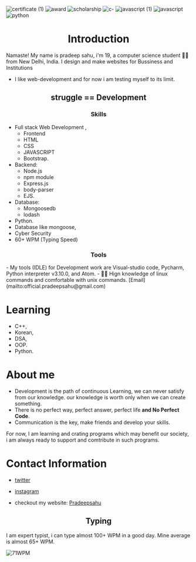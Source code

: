 
![certificate (1)](https://user-images.githubusercontent.com/94203408/172693042-b71697bf-cf00-4cc5-ab77-2a08ebebc308.png)
![award](https://user-images.githubusercontent.com/94203408/172693522-cf28296f-771a-46e9-adad-fff715fbd636.png)
![scholarship](https://user-images.githubusercontent.com/94203408/172693277-7f989aed-5446-4ee7-a3f6-a555a34943f9.png)
![c-](https://user-images.githubusercontent.com/94203408/172696190-149f532b-76f6-46d5-bd03-9fd92dec0e90.png)
![javascript (1)](https://user-images.githubusercontent.com/94203408/172696196-afae7a25-08ca-4249-8d86-e4c7121b017a.png)
![javascript](https://user-images.githubusercontent.com/94203408/172696198-c8fab034-a1e0-433e-bd0a-7b944d2676d7.png)
![python](https://user-images.githubusercontent.com/94203408/172696201-b5447ea2-3a6d-4d6d-a1c0-8cf262a60802.png)


<h1 align="center"> Introduction </h1>

<P>Namaste! My name is pradeep sahu, i'm 19, a computer science student 🧑‍💻 from New Delhi, India.  I design and make websites for Bussiness and Institutions</p>

- I like web-development and for now i am testing myself to its limit.

<h2 align="center"> struggle == Development </h2>

<h3 align="center"> Skills </h3>

- Full stack Web Development ,
  - Frontend
  - HTML
  - CSS
  - JAVASCRIPT
  -  Bootstrap.
- Backend: 
  -  Node.js 
  - npm module
  -  Express.js
  -  body-parser
  -  EJS.
- Database: 
   - Mongoosedb
   - lodash
- Python.
- Database like mongoose, 
- Cyber Security 
- 60+ WPM (Typing Speed)

 
 
 <h3 align="center"> Tools </h3>
- My tools (IDLE) for Development work are Visual-studio code, Pycharm, Python interpreter v3.10.0, and Atom.
- 🧑‍💻 Hign knowledge of linux commands and comfortable with unix commands.
[Email](mailto:official.pradeepsahu@gmail.com) 



 
 # Learning
 - C++,
 - Korean,
 - DSA,
 - OOP.
 - Python.
 
 # About me
- Development is the path of continuous Learning, we can never satisfy from our knowledge. our knowledge is worth only when we can create something. 
- There is no perfect way, perfect answer, perfect life **and No Perfect Code**.
- Communication is the key, make friends and develop your skills.

For now, I am learning and crating programs which may benefit our society, i am always ready to support and comtribute in such programs.
# Contact Information
- [twitter](https://twitter.com/Pradeepsahu__)
- [instagram](https://www.instagram.com/pradeep_sahhu/)

- checkout my website: [Pradeepsahu](https://pradeepsahu.in/)
####
<h2 align="center"> Typing </h2>
<P> I am expert typist, i can type almost 100+ WPM in a good day. Mine average is almost 65+ WPM. </p>


![71WPM](https://user-images.githubusercontent.com/94203408/167576689-88863548-226d-42b6-8c1b-ea8519961ebd.png)








